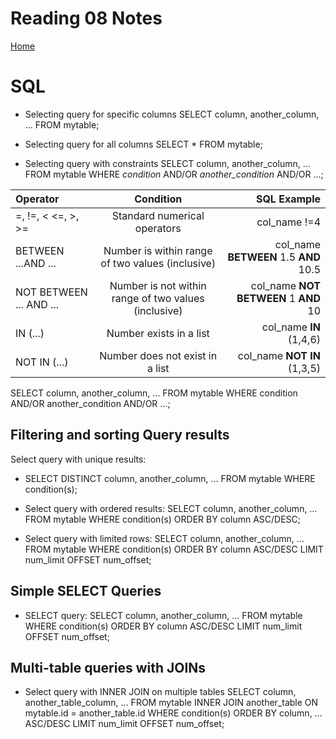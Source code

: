 # Reading 08 Notes

[Home](README.md)

# SQL
- Selecting query for specific columns
SELECT column, another_column, ...
FROM mytable;

- Selecting query for all columns
SELECT *
FROM mytable;

- Selecting query with constraints
SELECT column, another_column, ...
FROM mytable
WHERE *condition*
  AND/OR *another_condition*
  AND/OR ...;

|      Operator           |         Condition                                        | SQL Example                           |
|:------------------------|:--------------------------------------------------------:|--------------------------------------:|
| =, !=, < <=, >, >=      | Standard numerical operators                             | col_name !=4                          |
| BETWEEN ...AND ...      | Number is within range of two values (inclusive)         | col_name **BETWEEN** 1.5 **AND** 10.5 |
| NOT BETWEEN ... AND ... |Number is not within range of two values (inclusive)      | col_name **NOT BETWEEN** 1 **AND** 10 |
|      IN (...)           | Number exists in a list                                  | col_name **IN** (1,4,6)               |
|    NOT IN (...)         | Number does not exist in a list                          | col_name **NOT IN** (1,3,5)           |


SELECT column, another_column, …
FROM mytable
WHERE condition
    AND/OR another_condition
    AND/OR …;

## Filtering and sorting Query results
Select query with unique results:

- SELECT DISTINCT column, another_column, …
FROM mytable
WHERE condition(s);

- Select query with ordered results:
SELECT column, another_column, …
FROM mytable
WHERE condition(s)
ORDER BY column ASC/DESC;

- Select query with limited rows:
SELECT column, another_column, …
FROM mytable
WHERE condition(s)
ORDER BY column ASC/DESC
LIMIT num_limit OFFSET num_offset;

## Simple SELECT Queries
- SELECT query: 
SELECT column, another_column, …
FROM mytable
WHERE condition(s)
ORDER BY column ASC/DESC
LIMIT num_limit OFFSET num_offset;

## Multi-table queries with JOINs
- Select query with INNER JOIN on multiple tables
SELECT column, another_table_column, …
FROM mytable
INNER JOIN another_table 
    ON mytable.id = another_table.id
WHERE condition(s)
ORDER BY column, … ASC/DESC
LIMIT num_limit OFFSET num_offset;

